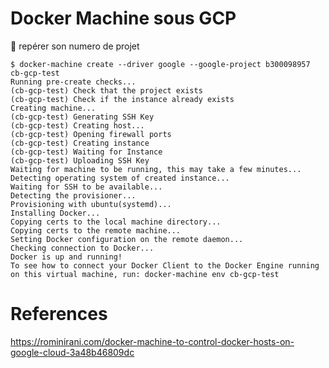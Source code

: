 # Docker Machine sous GCP

:pushpin: repérer son numero de projet

```
$ docker-machine create --driver google --google-project b300098957 cb-gcp-test
Running pre-create checks...
(cb-gcp-test) Check that the project exists
(cb-gcp-test) Check if the instance already exists
Creating machine...
(cb-gcp-test) Generating SSH Key
(cb-gcp-test) Creating host...
(cb-gcp-test) Opening firewall ports
(cb-gcp-test) Creating instance
(cb-gcp-test) Waiting for Instance
(cb-gcp-test) Uploading SSH Key
Waiting for machine to be running, this may take a few minutes...
Detecting operating system of created instance...
Waiting for SSH to be available...
Detecting the provisioner...
Provisioning with ubuntu(systemd)...
Installing Docker...
Copying certs to the local machine directory...
Copying certs to the remote machine...
Setting Docker configuration on the remote daemon...
Checking connection to Docker...
Docker is up and running!
To see how to connect your Docker Client to the Docker Engine running on this virtual machine, run: docker-machine env cb-gcp-test
```


# References

https://rominirani.com/docker-machine-to-control-docker-hosts-on-google-cloud-3a48b46809dc
